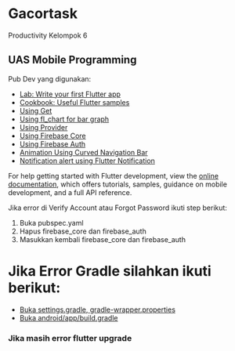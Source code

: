 # Gacortask

Productivity Kelompok 6

## UAS Mobile Programming

Pub Dev yang digunakan:

- [Lab: Write your first Flutter app](https://docs.flutter.dev/get-started/codelab)
- [Cookbook: Useful Flutter samples](https://docs.flutter.dev/cookbook)
- [Using Get](https://pub.dev/packages/get)
- [Using fl_chart for bar graph](https://pub.dev/packages/fl_chart)
- [Using Provider](https://pub.dev/packages/provider)
- [Using Firebase Core](https://pub.dev/packages/firebase_core)
- [Using Firebase Auth](https://pub.dev/packages/firebase_auth)
- [Animation Using Curved Navigation Bar](https://pub.dev/packages/curved_navigation_bar)
- [Notification alert using Flutter Notification](https://pub.dev/packages/flutter_local_notification)

For help getting started with Flutter development, view the
[online documentation](https://docs.flutter.dev/), which offers tutorials,
samples, guidance on mobile development, and a full API reference.

Jika error di Verify Account atau Forgot Password ikuti step berikut:

1. Buka pubspec.yaml
2. Hapus firebase_core dan firebase_auth
3. Masukkan kembali firebase_core dan firebase_auth

# Jika Error Gradle silahkan ikuti berikut:

- [Buka settings.gradle, gradle-wrapper.properties](https://github.com/flutter/flutter/issues/156307)
- [Buka android/app/build.gradle](https://github.com/flutter/flutter/issues/156304)

### Jika masih error flutter upgrade